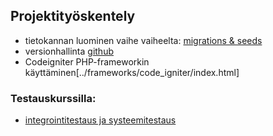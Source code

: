 ## Projektityöskentely 

- tietokannan luominen vaihe vaiheelta:
 [migrations & seeds](../tietokannat/migrations_php.html)
- versionhallinta [github](../github/projektityo.html)
- Codeigniter PHP-frameworkin käyttäminen[../frameworks/code_igniter/index.html]

### Testauskurssilla:
- [integrointitestaus ja systeemitestaus](https://omaareena-my.sharepoint.com/:b:/g/personal/tiina_partanen_edu_tampere_fi/EaZiI2KLSIlCqpHimQ1DjrcB1HTXfF5R1ZPDGmxuND9-eQ?e=BODpNU​)